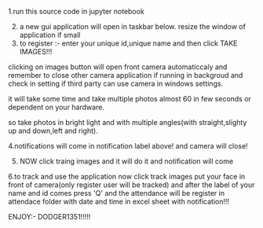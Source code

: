 1.run this source code in jupyter notebook 

2. a new gui application will open in taskbar below. resize the window of application if small
3. to register :- enter your unique id,unique name and then click TAKE IMAGES!!!

clicking on images button will open front camera automaticcaly and remember to close other camera application if running in backgroud
and check in setting if third party can use camera in windows settings.

it will take some time and take multiple photos almost 60 in few seconds or dependent on your hardware.

so take photos in bright light and with multiple angles(with straight,slighty up and down,left and right).

4.notifications will come in notification label above! and camera will close!

5. NOW click traing images and it will do it and notification will come

6.to track and use the application now click track images put your face in front of camera(only register user will be tracked) and after the label of your name and id
comes press 'Q' and the attendance will be register in attendace folder with date and time in excel sheet with notification!!!


ENJOY:- DODGER1351!!!!!
